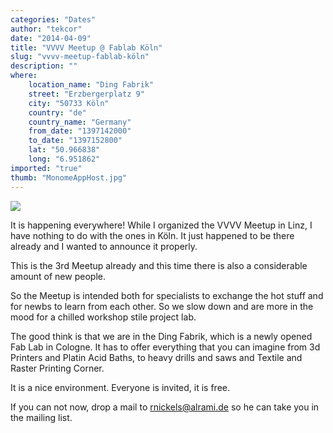 ```yaml
---
categories: "Dates"
author: "tekcor"
date: "2014-04-09"
title: "VVVV Meetup @ Fablab Köln"
slug: "vvvv-meetup-fablab-köln"
description: ""
where: 
    location_name: "Ding Fabrik"
    street: "Erzbergerplatz 9"
    city: "50733 Köln"
    country: "de"
    country_name: "Germany"
    from_date: "1397142000"
    to_date: "1397152800"
    lat: "50.966838"
    long: "6.951862"
imported: "true"
thumb: "MonomeAppHost.jpg"
---
```



![](MonomeAppHost.jpg) 

It is happening everywhere!
While I organized the VVVV Meetup in Linz, I have nothing to do with the ones in Köln. It just happened to be there already and I wanted to announce it properly.

This is the 3rd Meetup already and this time there is also a considerable amount of new people. 

So the Meetup is intended both for specialists to exchange the hot stuff and for newbs to learn from each other. So we slow down and are more in the mood for a chilled workshop stile project lab. 

The good think is that we are in the Ding Fabrik, which is a newly opened Fab Lab in Cologne. It has to offer everything that you can imagine from 3d Printers and Platin Acid Baths, to heavy drills and saws and Textile and Raster Printing Corner.

It is a nice environment. Everyone is invited, it is free.

If you can not now, drop a mail to rnickels@alrami.de so he can take you in the mailing list.


